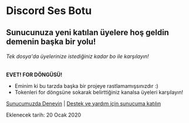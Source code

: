 # Discord Ses Botu
## Sunucunuza yeni katılan üyelere hoş geldin demenin başka bir yolu!
###### Tek dosya'da üyelerinize istediğiniz kadar bo ile karşılayın!

**EVET! FOR DÖNGÜSÜ!**
* Eminim ki bu tarzda başka bir projeye rastlamamışsınızdır :)
* Tokenleri for döngsüne sokarak belirttiğiniz kanalsa üyeleri karşılayın!

[Sunucumuzda Deneyin](https://discord.gg/sierra) | [Destek ve yardım için sunucuma katılın](https://discord.gg/github)

Eklenecek tarih: 20 Ocak 2020
